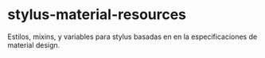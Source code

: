 # stylus-material-resources
Estilos, mixins, y variables para stylus basadas en en la especificaciones de material design.
